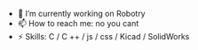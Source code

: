 

- 🔭 I’m currently working on Robotry 
- 📫 How to reach me: no you cant 
- ⚡ Skills: C / C ++ / js / css / Kicad / SolidWorks
